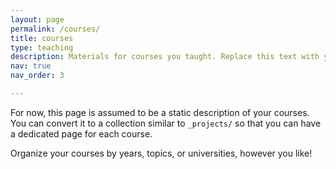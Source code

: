 ```yaml
---
layout: page
permalink: /courses/
title: courses
type: teaching
description: Materials for courses you taught. Replace this text with your description.
nav: true
nav_order: 3

---
```


For now, this page is assumed to be a static description of your courses. You can convert it to a collection similar to `_projects/` so that you can have a dedicated page for each course.

Organize your courses by years, topics, or universities, however you like!
